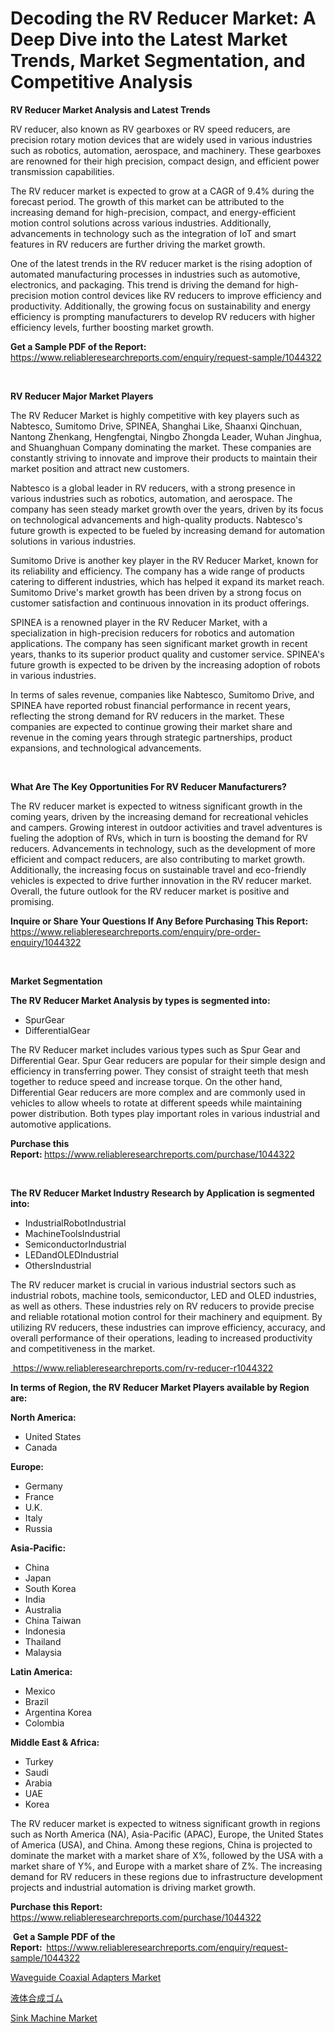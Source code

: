 <p><h1>Decoding the RV Reducer Market: A Deep Dive into the Latest Market Trends, Market Segmentation, and Competitive Analysis</h1></p><p><strong>RV Reducer Market Analysis and Latest Trends</strong></p>
<p><p>RV reducer, also known as RV gearboxes or RV speed reducers, are precision rotary motion devices that are widely used in various industries such as robotics, automation, aerospace, and machinery. These gearboxes are renowned for their high precision, compact design, and efficient power transmission capabilities.</p><p>The RV reducer market is expected to grow at a CAGR of 9.4% during the forecast period. The growth of this market can be attributed to the increasing demand for high-precision, compact, and energy-efficient motion control solutions across various industries. Additionally, advancements in technology such as the integration of IoT and smart features in RV reducers are further driving the market growth.</p><p>One of the latest trends in the RV reducer market is the rising adoption of automated manufacturing processes in industries such as automotive, electronics, and packaging. This trend is driving the demand for high-precision motion control devices like RV reducers to improve efficiency and productivity. Additionally, the growing focus on sustainability and energy efficiency is prompting manufacturers to develop RV reducers with higher efficiency levels, further boosting market growth.</p></p>
<p><strong>Get a Sample PDF of the Report:&nbsp;</strong> <a href="https://www.reliableresearchreports.com/enquiry/request-sample/1044322">https://www.reliableresearchreports.com/enquiry/request-sample/1044322</a></p>
<p>&nbsp;</p>
<p><strong>RV Reducer Major Market Players</strong></p>
<p><p>The RV Reducer Market is highly competitive with key players such as Nabtesco, Sumitomo Drive, SPINEA, Shanghai Like, Shaanxi Qinchuan, Nantong Zhenkang, Hengfengtai, Ningbo Zhongda Leader, Wuhan Jinghua, and Shuanghuan Company dominating the market. These companies are constantly striving to innovate and improve their products to maintain their market position and attract new customers.</p><p>Nabtesco is a global leader in RV reducers, with a strong presence in various industries such as robotics, automation, and aerospace. The company has seen steady market growth over the years, driven by its focus on technological advancements and high-quality products. Nabtesco's future growth is expected to be fueled by increasing demand for automation solutions in various industries.</p><p>Sumitomo Drive is another key player in the RV Reducer Market, known for its reliability and efficiency. The company has a wide range of products catering to different industries, which has helped it expand its market reach. Sumitomo Drive's market growth has been driven by a strong focus on customer satisfaction and continuous innovation in its product offerings.</p><p>SPINEA is a renowned player in the RV Reducer Market, with a specialization in high-precision reducers for robotics and automation applications. The company has seen significant market growth in recent years, thanks to its superior product quality and customer service. SPINEA's future growth is expected to be driven by the increasing adoption of robots in various industries.</p><p>In terms of sales revenue, companies like Nabtesco, Sumitomo Drive, and SPINEA have reported robust financial performance in recent years, reflecting the strong demand for RV reducers in the market. These companies are expected to continue growing their market share and revenue in the coming years through strategic partnerships, product expansions, and technological advancements.</p></p>
<p>&nbsp;</p>
<p><strong>What Are The Key Opportunities For RV Reducer Manufacturers?</strong></p>
<p><p>The RV reducer market is expected to witness significant growth in the coming years, driven by the increasing demand for recreational vehicles and campers. Growing interest in outdoor activities and travel adventures is fueling the adoption of RVs, which in turn is boosting the demand for RV reducers. Advancements in technology, such as the development of more efficient and compact reducers, are also contributing to market growth. Additionally, the increasing focus on sustainable travel and eco-friendly vehicles is expected to drive further innovation in the RV reducer market. Overall, the future outlook for the RV reducer market is positive and promising.</p></p>
<p><strong>Inquire or Share Your Questions If Any Before Purchasing This Report:</strong> <a href="https://www.reliableresearchreports.com/enquiry/pre-order-enquiry/1044322">https://www.reliableresearchreports.com/enquiry/pre-order-enquiry/1044322</a></p>
<p>&nbsp;</p>
<p><strong>Market Segmentation</strong></p>
<p><strong>The RV Reducer Market Analysis by types is segmented into:</strong></p>
<p><ul><li>SpurGear</li><li>DifferentialGear</li></ul></p>
<p><p>The RV Reducer market includes various types such as Spur Gear and Differential Gear. Spur Gear reducers are popular for their simple design and efficiency in transferring power. They consist of straight teeth that mesh together to reduce speed and increase torque. On the other hand, Differential Gear reducers are more complex and are commonly used in vehicles to allow wheels to rotate at different speeds while maintaining power distribution. Both types play important roles in various industrial and automotive applications.</p></p>
<p><strong>Purchase this Report:&nbsp;</strong><a href="https://www.reliableresearchreports.com/purchase/1044322">https://www.reliableresearchreports.com/purchase/1044322</a></p>
<p>&nbsp;</p>
<p><strong>The RV Reducer Market Industry Research by Application is segmented into:</strong></p>
<p><ul><li>IndustrialRobotIndustrial</li><li>MachineToolsIndustrial</li><li>SemiconductorIndustrial</li><li>LEDandOLEDIndustrial</li><li>OthersIndustrial</li></ul></p>
<p><p>The RV reducer market is crucial in various industrial sectors such as industrial robots, machine tools, semiconductor, LED and OLED industries, as well as others. These industries rely on RV reducers to provide precise and reliable rotational motion control for their machinery and equipment. By utilizing RV reducers, these industries can improve efficiency, accuracy, and overall performance of their operations, leading to increased productivity and competitiveness in the market.</p></p>
<p><a href="https://www.reliableresearchreports.com/rv-reducer-r1044322">&nbsp;https://www.reliableresearchreports.com/rv-reducer-r1044322</a></p>
<p><strong>In terms of Region, the RV Reducer Market Players available by Region are:</strong></p>
<p>
    <p> <strong> North America: </strong>
        <ul>
            <li>United States</li>
            <li>Canada</li>
        </ul>
        </p> 
    <p> <strong> Europe: </strong>
        <ul>
            <li>Germany</li>
            <li>France</li>
            <li>U.K.</li>
            <li>Italy</li>
            <li>Russia</li>
        </ul>
        </p> 
    <p> <strong> Asia-Pacific: </strong>
        <ul>
            <li>China</li>
            <li>Japan</li>
            <li>South Korea</li>
            <li>India</li>
            <li>Australia</li>
            <li>China Taiwan</li>
            <li>Indonesia</li>
            <li>Thailand</li>
            <li>Malaysia</li>
        </ul>
        </p> 
    <p> <strong> Latin America: </strong>
        <ul>
            <li>Mexico</li>
            <li>Brazil</li>
            <li>Argentina Korea</li>
            <li>Colombia</li>
        </ul>
        </p> 
    <p> <strong> Middle East & Africa: </strong>
        <ul>
            <li>Turkey</li>
            <li>Saudi</li>
            <li>Arabia</li>
            <li>UAE</li>
            <li>Korea</li>
        </ul>
    </p>
    </p>
<p><p>The RV reducer market is expected to witness significant growth in regions such as North America (NA), Asia-Pacific (APAC), Europe, the United States of America (USA), and China. Among these regions, China is projected to dominate the market with a market share of X%, followed by the USA with a market share of Y%, and Europe with a market share of Z%. The increasing demand for RV reducers in these regions due to infrastructure development projects and industrial automation is driving market growth.</p></p>
<p><strong>Purchase this Report: </strong><a href="https://www.reliableresearchreports.com/purchase/1044322">https://www.reliableresearchreports.com/purchase/1044322</a></p>
<p>&nbsp;<strong>Get a Sample PDF of the Report:&nbsp;&nbsp;</strong><a href="https://www.reliableresearchreports.com/enquiry/request-sample/1044322">https://www.reliableresearchreports.com/enquiry/request-sample/1044322</a></p>
<p><strong></strong></p>
<p><p><a href="https://butternut-bug-553.notion.site/Waveguide-Coaxial-Adapters-Market-Analysis-and-Sze-Forecasted-for-period-from-2024-to-2031-97735a143f5d48fdaf4990a5efabdde0">Waveguide Coaxial Adapters Market</a></p><p><a href="https://github.com/ReganWisoky2023/Market-Research-Report-List-1/blob/main/980611626457.md">液体合成ゴム</a></p><p><a href="https://view.publitas.com/reportprime-1/sink-machine-market-trends-forecast-and-competitive-analysis-to-2031/">Sink Machine Market</a></p></p>